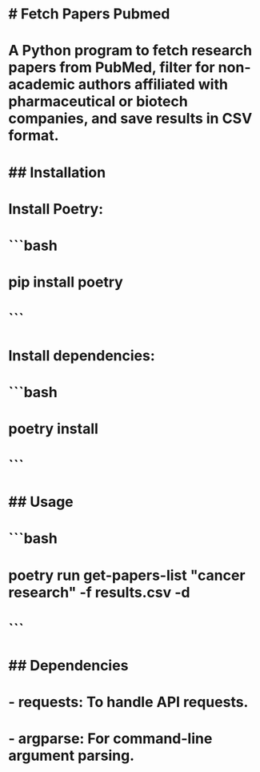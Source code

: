 # # Fetch Papers Pubmed
# A Python program to fetch research papers from PubMed, filter for non-academic authors affiliated with pharmaceutical or biotech companies, and save results in CSV format.
#
# ## Installation
# Install Poetry:
# ```bash
# pip install poetry
# ```
# Install dependencies:
# ```bash
# poetry install
# ```
#
# ## Usage
# ```bash
# poetry run get-papers-list "cancer research" -f results.csv -d
# ```
#
# ## Dependencies
# - requests: To handle API requests.
# - argparse: For command-line argument parsing.
